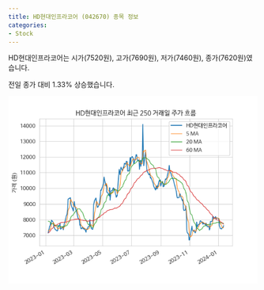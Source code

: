 ```yaml
---
title: HD현대인프라코어 (042670) 종목 정보
categories:
- Stock
---
```


HD현대인프라코어는 시가(7520원), 고가(7690원), 저가(7460원), 종가(7620원)였습니다.

전일 종가 대비 1.33% 상승했습니다.

<!-- more -->

![042670](/assets/stock_images/042670.png)